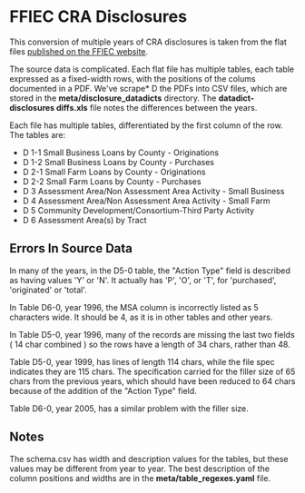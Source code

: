 
# FFIEC CRA Disclosures

This conversion of multiple years of CRA disclosures is taken from the flat files [published on the FFIEC website](http://www.ffiec.gov/cra/craflatfiles.htm). 

The source data is complicated. Each flat file has multiple tables, each table expressed as a fixed-width rows, with the positions of the colums documented in a PDF. We've scrape* D the PDFs into CSV files, which are stored in the __meta/disclosure_datadicts__ directory. The __datadict-disclosures diffs.xls__ file notes the differences between the years.

Each file has multiple tables, differentiated by the first column of the row. The tables are:
* D 1-1 Small Business Loans by County - Originations 
* D 1-2 Small Business Loans by County - Purchases 
* D 2-1 Small Farm Loans by County - Originations 
* D 2-2 Small Farm Loans by County - Purchases 
* D 3 Assessment Area/Non Assessment Area Activity - Small Business 
* D 4 Assessment Area/Non Assessment Area Activity - Small Farm 
* D 5 Community Development/Consortium-Third Party Activity 
* D 6 Assessment Area(s) by Tract 


## Errors In Source Data

In many of the years, in the D5-0 table, the "Action Type" field is described as having values 'Y' or 'N'. It 
actually has 'P', 'O', or 'T', for 'purchased', 'originated' or 'total'.  


In Table D6-0, year 1996, the MSA column is incorrectly listed as 5 characters wide. It should be 4, as it is in other tables and other years. 

In Table D5-0, year 1996, many of the records are missing the last two fields ( 14 char combined ) so the rows have a length of 34 chars, rather than 48.

Table D5-0, year 1999, has lines of length 114 chars, while the file spec indicates they are 115 chars. The specification carried for the filler size of 65 chars from the previous years, which should have been reduced to 64 chars because of the addition of the "Action Type" field. 

Table D6-0, year 2005, has a similar problem with the filler size. 


## Notes

The schema.csv has width and description values for the tables, but these values may be different from year to year. The best description of the column positions and widths are in the __meta/table_regexes.yaml__ file. 

